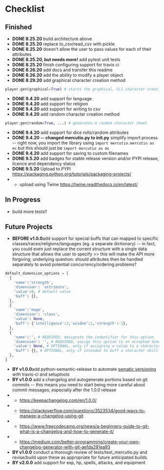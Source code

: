 # Checklist

## Finished
* **DONE 8.25.20** build architecture above
* **DONE 8.25.20** replace to_csv/read_csv with pickle
* **DONE 8.25.20** doesn't allow the user to pass values for each of their attributes
* **DONE 8.25.20, but needs more!** add pytest unit tests
* **DONE 8.25.20** finish configuring support for travis ci
* **DONE 8.26.20** add docs and transfer this readme
* **DONE 8.26.20** add the ability to modify a player object
* **DONE 8.29.20** add graphical character creation method
```python
player.gen(graphical=True) # starts the graphical, CLI character creation interface
```
* **DONE 9.4.20** add support for language
* **DONE 9.4.20** add support for religion
* **DONE 9.4.20** add support for writing to csv
* **DONE 9.4.20** add random character creation method
```python
player.gen(random=True, ...) # generates a random character sheet
```
* **DONE 9.4.20** add support for dice rolls/random attributes
* **DONE 9.4.20 -- changed mercutio.py to __init__.py** simplify import process -- right now, you import the library using ```import mercutio.mercutio as mc``` but this should just be ```import mercutio as mc``` 
* **DONE 9.4.20** add support for saving to custom filenames
* **DONE 9.5.20**  add badges for stable release version and/or PYPI release, licence  and dependency status
* **DONE 9.5.20** Upload to PYPI https://packaging.python.org/tutorials/packaging-projects/
* * upload using Twine https://twine.readthedocs.io/en/latest/

## In Progress
* build more tests!!

## Future Projects
* **BEFORE v1.0.0**add support for special buffs that can mapped to specific classes/races/religions/languages (eg. a separate dictionary) -- in fact, you could even just replace the current structure with a single data structure that allows the user to specify >> this will make the API more forgiving; underlying question: should attributes then be handled separately to avoid potential concurrency/ordering problems?
```python
default_dimension_options = [
  {
    'name':'strength',
    'dimension': 'attribute',
    'value':0, # default value
    'buff': {},
  },
  {
    'name':'mage',
    'dimension': 'class',
    'value': None,
    'buff': {'intelligence':3,'wisdom':1,'strength':-1},
  },
  {
    'name':'', # REQUIRED, designate the indentifier for this option
    'dimension': '', # REQUIRED, assign this option to an accepted dimension, see Getting Started above
    'value': None, # OPTIONAL, only if assigning a value to a character skill or attribute
    'buff': {}, # OPTIONAL, only if intended to buff a character skill or attribute
  },
]
```
* **BY v1.0.0**add python-semantic-release to automate [sematic versioning](https://python-semantic-release.readthedocs.io/en/latest/automatic-releases/index.html#automatic) with travis-ci and setuptools 
* **BY v1.0.0** add a changelog and autogenerate portions based on git commits -- this means you need to start being more careful about commit messages, especially after the 1.0.0 release 
* * https://keepachangelog.com/en/1.0.0/
* * https://stackoverflow.com/questions/3523534/good-ways-to-manage-a-changelog-using-git
* * https://www.freecodecamp.org/news/a-beginners-guide-to-git-what-is-a-changelog-and-how-to-generate-it/
* * https://medium.com/better-programming/create-your-own-changelog-generator-with-git-aefda291ea93
* **BY v1.0.0** conduct a thorough review of tests/test_mercutio.py and revise/build upon these as appropriate for future anticipated builds
* **BY v2.0.0** add support for exp, hp, spells, attacks, and equipment
